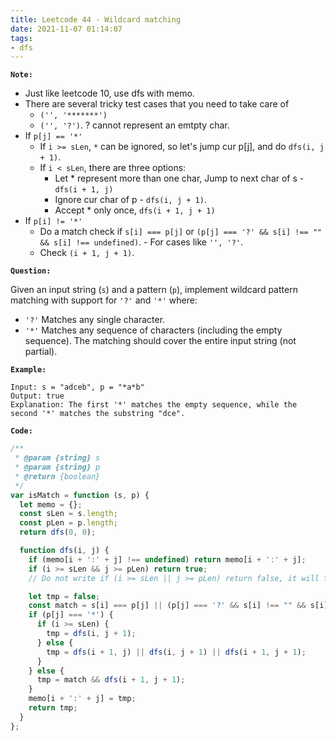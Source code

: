 ```yaml
---
title: Leetcode 44 - Wildcard matching
date: 2021-11-07 01:14:07
tags:
- dfs
---
```

**`Note:`**
- Just like leetcode 10, use dfs with memo.
- There are several tricky test cases that you need to take care of 
  - `('', '*******')`
  - `('', '?')`. ? cannot represent an emtpty char.
- If `p[j] == '*'`
  - If `i >= sLen`, `*` can be ignored, so let's jump cur p[j], and do `dfs(i, j + 1)`.
  - If `i < sLen`, there are three options:
    - Let * represent more than one char, Jump to next char of s - `dfs(i + 1, j)`
    - Ignore cur char of p - `dfs(i, j + 1)`.
    - Accept * only once, `dfs(i + 1, j + 1)`
- If `p[i] != '*'`
  - Do a match check if `s[i] === p[j]` or `(p[j] === '?' && s[i] !== "" && s[i] !== undefined)`. - For cases like `'', '?'`.
  - Check `(i + 1, j + 1)`.

**`Question:`**

Given an input string (`s`) and a pattern (`p`), implement wildcard pattern matching with support for `'?'` and `'*'` where:

- `'?'` Matches any single character.
- `'*'` Matches any sequence of characters (including the empty sequence).
The matching should cover the entire input string (not partial).

**`Example:`**
```
Input: s = "adceb", p = "*a*b"
Output: true
Explanation: The first '*' matches the empty sequence, while the second '*' matches the substring "dce".
```

**`Code:`**
```javascript
/**
 * @param {string} s
 * @param {string} p
 * @return {boolean}
 */
var isMatch = function (s, p) {
  let memo = {};
  const sLen = s.length;
  const pLen = p.length;
  return dfs(0, 0);

  function dfs(i, j) {
    if (memo[i + ':' + j] !== undefined) return memo[i + ':' + j];
    if (i >= sLen && j >= pLen) return true;
    // Do not write if (i >= sLen || j >= pLen) return false, it will fail ('', '****') this case.

    let tmp = false;
    const match = s[i] === p[j] || (p[j] === '?' && s[i] !== "" && s[i] !== undefined);
    if (p[j] === '*') {
      if (i >= sLen) {
        tmp = dfs(i, j + 1);
      } else {
        tmp = dfs(i + 1, j) || dfs(i, j + 1) || dfs(i + 1, j + 1);
      }
    } else {
      tmp = match && dfs(i + 1, j + 1);
    }
    memo[i + ':' + j] = tmp;
    return tmp;
  }
};
```